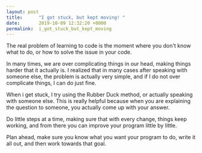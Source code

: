 ```yaml
---
layout: post
title:      "I got stuck, but kept moving! "
date:       2019-10-09 12:32:20 +0000
permalink:  i_got_stuck_but_kept_moving
---
```



The real problem of learning to code is the moment where you don't know what to do, or how to solve the issue in your code. 

In many times, we are over complicating things in our head, making things harder that it actually is. I realized that in many cases after speaking with someone else, the problem is actually very simple, and if I do not over complicate things, I can do just fine.

When i get stuck, I try using the Rubber Duck method, or actually speaking with someone else. This is really helpful because when you are explaining the question to someone, you actually come up with your answer. 

Do little steps at a time, making sure that with every change, things keep working, and from there you can improve your program little by little. 

Plan ahead, make sure you know what you want your program to do, write it all out, and then work towards that goal. 


